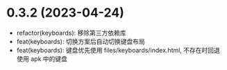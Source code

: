 # 0.3.2 (2023-04-24)
- refactor(keyboards): 移除第三方依赖库
- feat(keyboards): 切换方案后自动切换键盘布局
- feat(keyboards): 键盘优先使用 files/keyboards/index.html, 不存在时回退使用 apk 中的键盘
